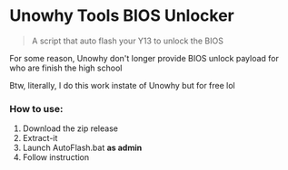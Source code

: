# Unowhy Tools BIOS Unlocker
> A script that auto flash your Y13 to unlock the BIOS

For some reason, Unowhy don't longer provide BIOS unlock payload for who are finish the high school

Btw, literally, I do this work instate of Unowhy but for free lol

### How to use:
1. Download the zip release
2. Extract-it
3. Launch AutoFlash.bat **as admin**
4. Follow instruction
